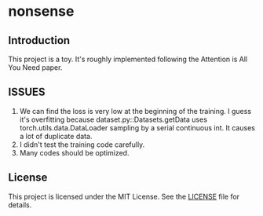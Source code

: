 # nonsense

## Introduction
This project is a toy. It's roughly implemented following the Attention is All You Need paper. 

## ISSUES
1. We can find the loss is very low at the beginning of the training. I guess it's overfitting because dataset.py::Datasets.getData uses torch.utils.data.DataLoader sampling by a serial continuous int. It causes a lot of duplicate data.
2. I didn't test the training code carefully.
3. Many codes should be optimized.

## License

This project is licensed under the MIT License. See the [LICENSE](LICENSE) file for details.
